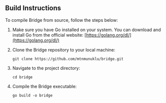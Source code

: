 ## Build Instructions

To compile Bridge from source, follow the steps below:

1. Make sure you have Go installed on your system. You can download and install Go from the official website: [https://golang.org/dl/](https://golang.org/dl/)

2. Clone the Bridge repository to your local machine:
   ```
   git clone https://github.com/mtnmunuklu/bridge.git
   ```

3. Navigate to the project directory:
    ```
    cd bridge
    ```

4. Compile the Bridge executable:
    ```
    go build -o bridge
    ```